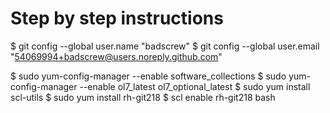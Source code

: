 # Step by step instructions

$ git config --global user.name "badscrew"
$ git config --global user.email "54069994+badscrew@users.noreply.github.com"

$ sudo yum-config-manager --enable software_collections
$ sudo yum-config-manager --enable ol7_latest ol7_optional_latest
$ sudo yum install scl-utils
$ sudo yum install rh-git218
$ scl enable rh-git218 bash

